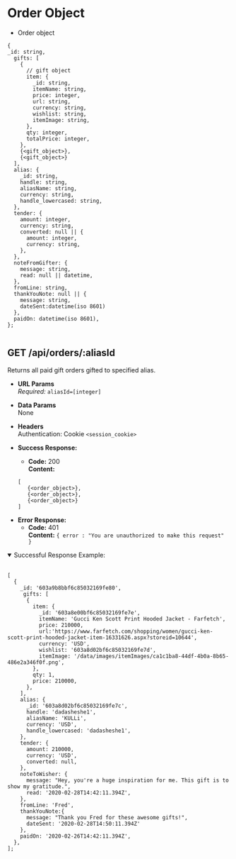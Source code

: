 # Order Object

- Order object

```
{
_id: string,
  gifts: [
    {
      // gift object
      item: {
        _id: string,
        itemName: string,
        price: integer,
        url: string,
        currency: string,
        wishlist: string,
        itemImage: string,
      },
      qty: integer,
      totalPrice: integer,
    },
    {<gift_object>},
    {<gift_object>}
  ],
  alias: {
    _id: string,
    handle: string,
    aliasName: string,
    currency: string,
    handle_lowercased: string,
  },
  tender: {
    amount: integer,
    currency: string,
    converted: null || {
      amount: integer,
      currency: string,
    },
  },
  noteFromGifter: {
    message: string,
    read: null || datetime,
  },
  fromLine: string,
  thankYouNote: null || {
    message: string,
    dateSent:datetime(iso 8601)
  },
  paidOn: datetime(iso 8601),
};


```

## **GET /api/orders/:aliasId**

Returns all paid gift orders gifted to specified alias.

- **URL Params**  
  _Required:_ `aliasId=[integer]`
- **Data Params**  
  None
- **Headers**  
  Authentication: Cookie `<session_cookie>`
- **Success Response:**

  - **Code:** 200  
    **Content:**

  ```
  [
     {<order_object>},
     {<order_object>},
     {<order_object>}
  ]
  ```

* **Error Response:**
  - **Code:** 401  
    **Content:** `{ error : "You are unauthorized to make this request" }`

<details open>
<summary>Successful Response Example:</summary>
<br>

```
[
  {
    _id: '603a9b8bbf6c85032169fe80',
     gifts: [
      {
        item: {
          _id: '603a8e00bf6c85032169fe7e',
          itemName: 'Gucci Ken Scott Print Hooded Jacket - Farfetch',
          price: 210000,
          url:'https://www.farfetch.com/shopping/women/gucci-ken-scott-print-hooded-jacket-item-16331626.aspx?storeid=10644',
          currency: 'USD',
          wishlist: '603a8d02bf6c85032169fe7d',
          itemImage: '/data/images/itemImages/ca1c1ba8-44df-4b0a-8b65-486e2a346f0f.png',
        },
        qty: 1,
        price: 210000,
      },
    ],
    alias: {
      _id: '603a8d02bf6c85032169fe7c',
      handle: 'dadasheshe1',
      aliasName: 'KULLi',
      currency: 'USD',
      handle_lowercased: 'dadasheshe1',
    },
    tender: {
      amount: 210000,
      currency: 'USD',
      converted: null,
    },
    noteToWisher: {
      message: "Hey, you're a huge inspiration for me. This gift is to show my gratitude.",
      read: '2020-02-28T14:42:11.394Z',
    },
    fromLine: 'Fred',
    thankYouNote:{
      message: "Thank you Fred for these awesome gifts!",
      dateSent: '2020-02-28T14:50:11.394Z'
    },
    paidOn: '2020-02-26T14:42:11.394Z',
  },
];
```

</details>
